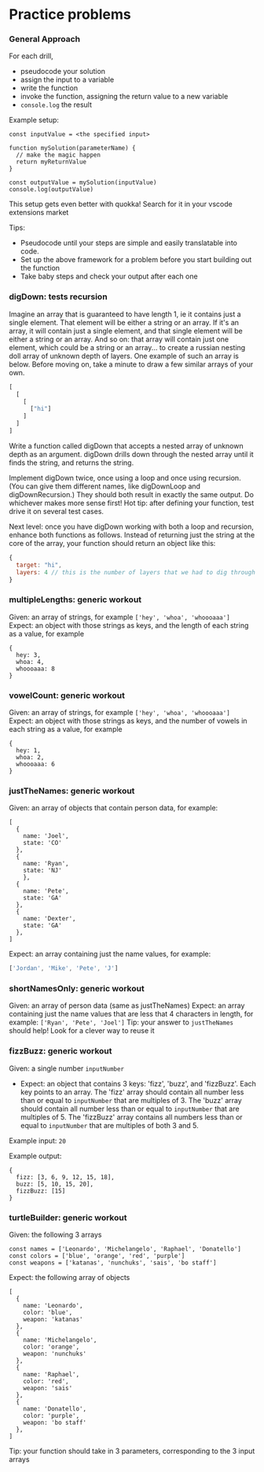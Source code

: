 # Practice problems
### General Approach
For each drill,
- pseudocode your solution
- assign the input to a variable
- write the function
- invoke the function, assigning the return value to a new variable
- `console.log` the result

Example setup:
```
const inputValue = <the specified input>

function mySolution(parameterName) {
  // make the magic happen
  return myReturnValue
}

const outputValue = mySolution(inputValue)
console.log(outputValue)
```
This setup gets even better with quokka! Search for it in your vscode extensions market

Tips:
- Pseudocode until your steps are simple and easily translatable into code.
- Set up the above framework for a problem before you start building out the function
- Take baby steps and check your output after each one

### digDown: tests recursion
Imagine an array that is guaranteed to have length 1, ie it contains just a single element. That element will be either a string or an array. If it's an array, it will contain just a single element, and that single element will be either a string or an array. And so on: that array will contain just one element, which could be a string or an array... to create a russian nesting doll array of unknown depth of layers. One example of such an array is below. Before moving on, take a minute to draw a few similar arrays of your own.

```js
[
  [
    [
      ["hi"]
    ]
  ]
]
```

Write a function called digDown that accepts a nested array of unknown depth as an argument. digDown drills down through the nested array until it finds the string, and returns the string.

Implement digDown twice, once using a loop and once using recursion. (You can give them different names, like digDownLoop and digDownRecursion.) They should both result in exactly the same output. Do whichever makes more sense first! Hot tip: after defining your function, test drive it on several test cases.

Next level: once you have digDown working with both a loop and recursion, enhance both functions as follows. Instead of returning just the string at the core of the array, your function should return an object like this:

```js
{
  target: "hi",
  layers: 4 // this is the number of layers that we had to dig through to find it. the above example had 4 layers of arrays
}
```

### multipleLengths: generic workout
Given: an array of strings, for example `['hey', 'whoa', 'whoooaaa']`
<br>
Expect: an object with those strings as keys, and the length of each string as a value, for example
```
{
  hey: 3,
  whoa: 4,
  whoooaaa: 8
}
```

### vowelCount: generic workout
Given: an array of strings, for example `['hey', 'whoa', 'whoooaaa']`
<br>
Expect: an object with those strings as keys, and the number of vowels in each string as a value, for example
```
{
  hey: 1,
  whoa: 2,
  whoooaaa: 6
}
```

### justTheNames: generic workout
Given: an array of objects that contain person data, for example:
```
[
  {
    name: 'Joel',
    state: 'CO'
  },
  {
    name: 'Ryan',
    state: 'NJ'
    },
  {
    name: 'Pete',
    state: 'GA'
  },
  {
    name: 'Dexter',
    state: 'GA'
  },
]
```


Expect: an array containing just the name values, for example:

```js
['Jordan', 'Mike', 'Pete', 'J']
```

### shortNamesOnly: generic workout
Given: an array of person data (same as justTheNames)
Expect: an array containing just the name values that are less that 4 characters in length, for example: `['Ryan', 'Pete', 'Joel']`
Tip: your answer to `justTheNames` should help! Look for a clever way to reuse it

### fizzBuzz: generic workout
Given: a single number `inputNumber`
- Expect: an object that contains 3 keys: 'fizz', 'buzz', and 'fizzBuzz'. Each key points to an array. The 'fizz' array should contain all number less than or equal to `inputNumber` that are multiples of 3. The 'buzz' array should contain all number less than or equal to `inputNumber` that are multiples of 5. The 'fizzBuzz' array contains all numbers less than or equal to `inputNumber` that are multiples of both 3 and 5.

Example input: `20`

Example output:

```
{
  fizz: [3, 6, 9, 12, 15, 18],
  buzz: [5, 10, 15, 20],
  fizzBuzz: [15]
}
```

### turtleBuilder: generic workout

Given: the following 3 arrays

```
const names = ['Leonardo', 'Michelangelo', 'Raphael', 'Donatello']
const colors = ['blue', 'orange', 'red', 'purple']
const weapons = ['katanas', 'nunchuks', 'sais', 'bo staff']
```


Expect: the following array of objects

```
[
  {
    name: 'Leonardo',
    color: 'blue',
    weapon: 'katanas'
  },
  {
    name: 'Michelangelo',
    color: 'orange',
    weapon: 'nunchuks'
  },
  {
    name: 'Raphael',
    color: 'red',
    weapon: 'sais'
  },
  {
    name: 'Donatello',
    color: 'purple',
    weapon: 'bo staff'
  },
]
```

Tip: your function should take in 3 parameters, corresponding to the 3 input arrays


